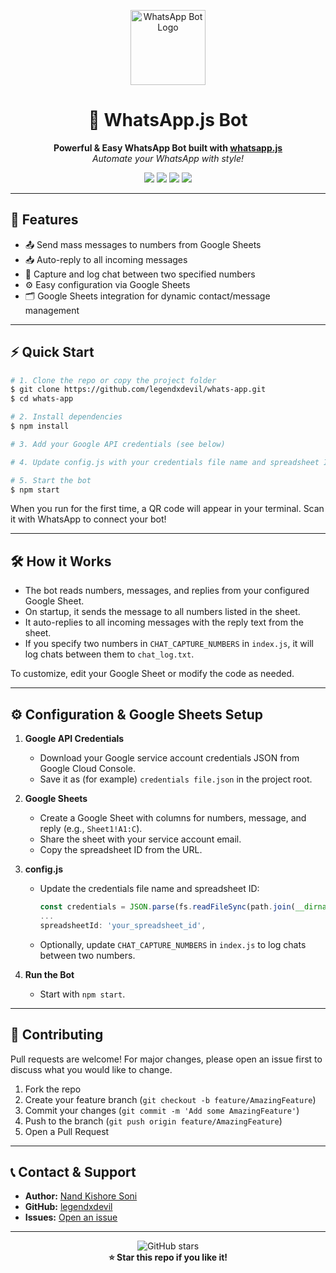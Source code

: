 <!-- PROJECT BANNER -->
<p align="center">
  <img src="https://img.icons8.com/color/96/000000/whatsapp.png" alt="WhatsApp Bot Logo" width="120"/>
</p>

<h1 align="center">🤖 WhatsApp.js Bot</h1>

<p align="center">
  <b>Powerful & Easy WhatsApp Bot built with <a href="https://github.com/pedroslopez/whatsapp-web.js">whatsapp.js</a></b><br>
  <i>Automate your WhatsApp with style!</i>
</p>

<p align="center">
  <a href="#features"><img src="https://img.shields.io/badge/Features-8-green?style=for-the-badge"/></a>
  <a href="#quick-start"><img src="https://img.shields.io/badge/Quick%20Start-Easy-blue?style=for-the-badge"/></a>
  <a href="#license"><img src="https://img.shields.io/badge/License-MIT-purple?style=for-the-badge"/></a>
  <a href="https://github.com/legendxdevil"><img src="https://img.shields.io/badge/Made%20by-Nand%20Kishore%20Soni-16a34a?style=for-the-badge"/></a>
</p>

---

## 🚀 Features

- 📤 Send mass messages to numbers from Google Sheets
- 📥 Auto-reply to all incoming messages
- 📝 Capture and log chat between two specified numbers
- ⚙️ Easy configuration via Google Sheets
- 🗂️ Google Sheets integration for dynamic contact/message management

---

## ⚡ Quick Start

```bash
# 1. Clone the repo or copy the project folder
$ git clone https://github.com/legendxdevil/whats-app.git
$ cd whats-app

# 2. Install dependencies
$ npm install

# 3. Add your Google API credentials (see below)

# 4. Update config.js with your credentials file name and spreadsheet ID

# 5. Start the bot
$ npm start
```

When you run for the first time, a QR code will appear in your terminal. Scan it with WhatsApp to connect your bot!

---

## 🛠️ How it Works

- The bot reads numbers, messages, and replies from your configured Google Sheet.
- On startup, it sends the message to all numbers listed in the sheet.
- It auto-replies to all incoming messages with the reply text from the sheet.
- If you specify two numbers in `CHAT_CAPTURE_NUMBERS` in `index.js`, it will log chats between them to `chat_log.txt`.

To customize, edit your Google Sheet or modify the code as needed.

---

## ⚙️ Configuration & Google Sheets Setup

1. **Google API Credentials**
   - Download your Google service account credentials JSON from Google Cloud Console.
   - Save it as (for example) `credentials file.json` in the project root.

2. **Google Sheets**
   - Create a Google Sheet with columns for numbers, message, and reply (e.g., `Sheet1!A1:C`).
   - Share the sheet with your service account email.
   - Copy the spreadsheet ID from the URL.

3. **config.js**
   - Update the credentials file name and spreadsheet ID:
     ```js
     const credentials = JSON.parse(fs.readFileSync(path.join(__dirname, 'credentials file.json'), 'utf8'));
     ...
     spreadsheetId: 'your_spreadsheet_id',
     ```
   - Optionally, update `CHAT_CAPTURE_NUMBERS` in `index.js` to log chats between two numbers.

4. **Run the Bot**
   - Start with `npm start`.

---

## 🤝 Contributing

Pull requests are welcome! For major changes, please open an issue first to discuss what you would like to change.

1. Fork the repo
2. Create your feature branch (`git checkout -b feature/AmazingFeature`)
3. Commit your changes (`git commit -m 'Add some AmazingFeature'`)
4. Push to the branch (`git push origin feature/AmazingFeature`)
5. Open a Pull Request

---

## 📞 Contact & Support

- **Author:** [Nand Kishore Soni](https://in.linkedin.com/in/nand-kishore-soni-036783317)
- **GitHub:** [legendxdevil](https://github.com/legendxdevil)
- **Issues:** [Open an issue](https://github.com/legendxdevil/whatsapp-bot/issues)

---

<p align="center">
  <img src="https://img.shields.io/github/stars/legendxdevil/whatsapp-bot?style=social" alt="GitHub stars"/>
  <br>
  <b>⭐ Star this repo if you like it!</b>
</p>
